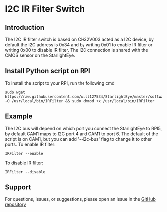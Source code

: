 # I2C IR Filter Switch

## Introduction
The I2C IR filter switch is based on CH32V003 acted as a I2C device, by default the I2C address is 0x34 and by writing 0x01 to enable IR filter or writing 0x00 to disable IR filter. The I2C connection is shared with the CMOS sensor on the StarlightEye.

## Install Python script on RPI
To install the script to your RPI, run the following cmd  
```
sudo wget https://raw.githubusercontent.com/will127534/StarlightEye/master/software/IRFilter -O /usr/local/bin/IRFilter && sudo chmod +x /usr/local/bin/IRFilter
```

## Example
The I2C bus will depend on which port you connect the StarlightEye to RPI5, by default CAM1 maps to I2C port 4 and CAM1 to port 6.
The default of the script is on CAM1, but you can add '--i2c-bus' flag to change it to other ports.
To enable IR filter:
```
IRFilter --enable
```
To disable IR filter:
```
IRFilter --disable
```

## Support
For questions, issues, or suggestions, please open an issue in the [GitHub repository](https://github.com/will127534/StarlightEye/issues)
